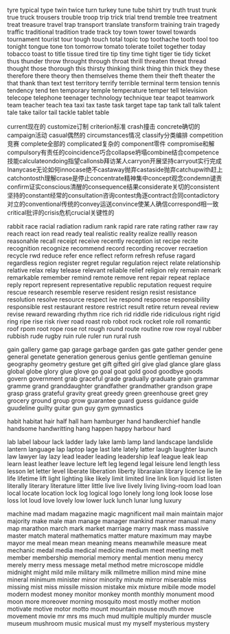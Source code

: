 tyre typical type twin twice turn turkey tune tube tshirt try  truth trust trunk true truck trousers trouble troop trip trick trial trend tremble  tree treatment treat treasure travel trap transport translate transform training train tragedy traffic traditional tradition trade track toy town tower towel towards tournament tourist tour tough touch total topic top toothache tooth tool too tonight tongue tone ton tomorrow tomato tolerate toilet together today tobacco toast to title tissue tired tire tip tiny time tight tiger tie tidy ticket thus thunder throw throught through throat thrill threaten threat thread thought those thorough this thirsty thinking think thing thin thick they these therefore there theory then themselves theme them their theft theater the that thank than text test territory terrify terrible terminal term tension tennis tendency tend ten temporary temple temperature temper tell television telecope telephone teenager technology technique tear teapot teamwork team teacher teach tea taxi tax taste task target tape tap tank tall talk talent tale take tailor tail tackle tablet table

current现在的 customize订制 criterion标准 crash撞击 concrete确切的 campaign活动 casual偶然的 circumstances情况 classify分类编排 competition竞赛 complete全部的 complicated复杂的 component零件 compromise和解 compulsory有责任的coincidence巧合collapse坍塌combine结合competence技能calculateondoing指望callonsb拜访某人carryon开展坚持carryout实行完成Inanycase无论如何innocase绝不castaway抛弃castaside抛弃catchupwith赶上catchontosth理解crase是停止concentrate精神集中concept观念condemn谴责confirm证实conscious清醒的consequence结果considerate关切的consistent坚持的constant经常的consultation咨询contest角逐contract合同contadictory对立的conventional传统的convey运送convince使某人确信correspond相一致critical批评的crisis危机crucial关键性的

rabbit race racial radiation radium rank rapid rare rate rating rather raw ray reach react ion read ready teal realistic reality realize reallly reason reasonahle recall receipt receive recently reception ist recipe recite recognition recognize recommend record recording recover recraetion recycle rwd reduce refer ence reflect reform refresh refuse ragard regardless region register regret regular regulation reject relate relationship relative relax relay telease relevant reliable relief religion rely remain remark remarkable remember remind remote remove rent repair repeat replace reply report represent representative republic reputation request require rescue research resemble reserve resident resign resist resistance resolution resolve resource respect ive respond response responsibility responsible rest restaurant restore restrict result retire return reveal review revise reward rewarding rhythm rice rich rid riddle ride ridiculous right rigid ring ripe rise risk river road roast rob robot rock rocket role roll romantic roof rpom root rope rose rot rough round route routine row row royal rubber rubbish rude rugby ruin rule ruler run rural rush 

gain gallery game gap garage garbage garden gas gate gather gender gene general genetate generation generous genius gentle gentleman genuine geography geometry gesture get gift gifted girl give glad glance glare glass global globe glory glue glove go goal goat gold good goodbye goods govern government grab graceful grade gradually graduate grain grammar gramme grand granddaughter grandfather grandmather grandson grape grasp grass grateful gravity great greedy green greenhouse greet grey grocery ground group grow guarantee guard guess guidance guide guudeline guilty guitar gun guy gym gymnastics

habit habitat hair half hall ham hamburger hand handkerchief handle handsome handwritting hang happen happy harbour hard

lab label labour lack ladder lady lake lamb lamp land landscape landslide lantern language lap laptop lage last late lately latter laugh laughter launch law lawyer lay lazy lead leader leading leadership leaf league leak leap learn least leather leave lecture left leg legend legal leisure lend length less lesson let letter level liberate liberation liberty libraraian library licence lie lie life lifetime lift light lighting like likely limit limited line link lion liquid list listen literally literary literature litter little live live lively living living-room load loan local locate location lock log logical logo lonely long long look loose lose loss lot loud love lovely low lower luck lunch lunar lung luxury

machine mad madam magazine magic magnificent mail main maintain major majority make male man manage manager mankind manner manual many map marathon march mark market marriage marry mask mass massive master match materal mathematics matter mature maximum may maybe mayor me meal mean mean meaning means meanwhile measure meat mechanic medal media medical medicine medium meet meeting melt member membership memorial memory mental mention menu mercy merely merry mess message metal method metre microscope middle midnight might mild mile military milk millmetre million mind mine mine mineral minimum minister minor minority minute mirror miserable miss missing mist miss missile mission mistake mix mixture mibile mode model modern modest money monitor monkey month monthly monument mood moon more moreover morning mosquito most mostly mother motion motivate motive motor motto mount mountain mouse mouth move movement movie mr mrs ms much mud multiple multiply murder muscle museum mushroom music musical must my myself mysterious mystery 